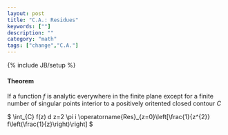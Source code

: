 ```yaml
---
layout: post
title: "C.A.: Residues"
keywords: [""]
description: ""
category: "math"
tags: ["change","C.A."]
---
```

{% include JB/setup %}

#### Theorem
If a function $f$ is analytic everywhere in the finite plane except for a finite
number of singular points interior to a positively oritented closed contour $C$

$
\int_{C} f(z) d z=2 \pi i \operatorname{Res}_{z=0}\left[\frac{1}{z^{2}}
f\left(\frac{1}{z}\right)\right]
$
